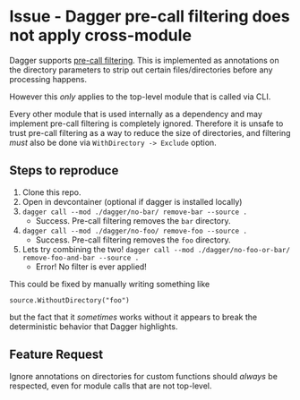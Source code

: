 # Issue - Dagger pre-call filtering does not apply cross-module

Dagger supports [pre-call filtering](https://docs.dagger.io/api/filters/#pre-call-filtering). This is implemented as annotations on the directory parameters to strip out certain files/directories before any processing happens.

However this _only_ applies to the top-level module that is called via CLI.

Every other module that is used internally as a dependency and may implement pre-call filtering is completely ignored.
Therefore it is unsafe to trust pre-call filtering as a way to reduce the size of directories, and filtering _must_ also be done via `WithDirectory -> Exclude` option.

## Steps to reproduce

1. Clone this repo.
2. Open in devcontainer (optional if dagger is installed locally)
3. `dagger call --mod ./dagger/no-bar/ remove-bar --source .`
    * Success. Pre-call filtering removes the `bar` directory.
4. `dagger call --mod ./dagger/no-foo/ remove-foo --source .`
    * Success. Pre-call filtering removes the `foo` directory.
5. Lets try combining the two! `dagger call --mod ./dagger/no-foo-or-bar/ remove-foo-and-bar --source .`
    * Error! No filter is ever applied!

This could be fixed by manually writing something like 
```
source.WithoutDirectory("foo")
```

but the fact that it _sometimes_ works without it appears to break the deterministic behavior that Dagger highlights.

## Feature Request

Ignore annotations on directories for custom functions should _always_ be respected, even for module calls that are not top-level.